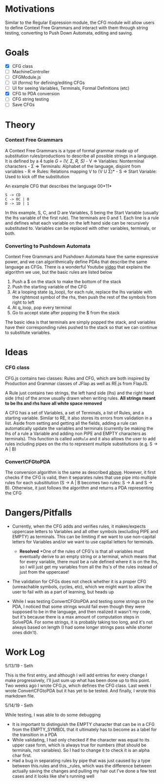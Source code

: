 # Motivations

Similar to the Regular Expression module, the CFG module will allow users to define Context Free Grammars and interact with them through string testing, converting to Push Down Automata, editing and saving.  

# Goals

- [x] CFG class
- [ ] MachineController
- [ ] CFGModule.js
- [ ] UI (forms) for defining/editing CFGs
- [ ] UI for seeing Variables, Terminals, Formal Definitions (etc)
- [x] CFG to PDA conversion
- [ ] CFG string testing
- [ ] Save CFGs

# Theory

### Context Free Grammars

A Context Free Grammars is a type of formal grammar made up of substitution rules/productions to describe all possible strings in a language. It is defined by a 4 tuple <i>G = (V, &#x3a3;, R, S)</i>
        - V => Variables: Nonterminal characters
        - &#x3a3; => Terminals: Alphabet of the language, disjoint from variables
        - R => Rules: Relations mapping V to (V U &#x3a3;)*
        - S => Start Variable: Used to kick off the substitution

An example CFG that describes the language 00\*11\*

    S -> CD
    C -> 0C | 0
    D -> 1D | 1

In this example, S, C, and D are Variables, S being the Start Variable (usually the lhs variable of the first rule). The terminals are 0 and 1. Each line is a rule and defines what each variable on the left hand side can be recursively substituted to. Variables can be replaced with other variables, terminals, or both.  

### Converting to Pushdown Automata

Context Free Grammars and Pushdown Automata have the same expressive power, and we can algorithmically define PDAs that describe the same language as CFGs. There is a wonderful Youtube [video](https://www.youtube.com/watch?v=xWWRoiPRAi4&amp=&t=748s) that explains the algorithm we use, but the basic rules are listed below

1. Push a $ on the stack to make the bottom of the stack
2. Push the starting variable of the CFG
3. At a looping state (q_loop), for each rule, replace the lhs variable with the rightmost symbol of the rhs, then push the rest of the symbols from right to left
4. At q_loop, pop every terminal
5. Go to accept state after popping the $ from the stack

The basic idea is that terminals are simply popped the stack, and variables have their corresponding rules pushed to the stack so that we can continue to substitute variables.

# Ideas

### CFG class

CFG.js contains two classes: Rules and CFG, which are both inspired by Production and Grammar classes of JFlap as well as RE.js from FlapJS.

A Rule just contains two strings, the left hand side (lhs) and the right hand side (rhs) of the arrow usually drawn when writing rules. **All strings meant to be lhs and rhs have all white space removed**

A CFG has a set of Variables, a set of Terminals, a list of Rules, and a starting variable. Similar to RE, it also stores its errors from validation in a list. Aside from setting and getting all the fields, adding a rule can automatically update the variables and terminals (currently be making the lhs of a rule a Variable and adding non PIPE and EMPTY characters as terminals). This function is called <code>addRule</code> and it also allows the user to add rules including pipes on the rhs to represent multiple substitutions (e.g. S -> A | B)

### ConvertCFGtoPDA

The conversion algorithm is the same as described [above](#converting-to-push-down-automata). However, it first checks if the CFG is valid, then it separates rules that use pipe into multiple rules for each subsititution (S -> A | B becomes two rules: S -> A and S -> B). Otherwise, it just follows the algorithm and returns a PDA representing the CFG

# Dangers/Pitfalls

- Currently, when the CFG adds and verifies rules, it makes/expects uppercase letters to Variables and all other symbols (excluding PIPE and EMPTY) as terminals. This can be limiting if we want to use non-capital letters for Variables and/or we want to use capital letters for terminals.

    - **Resolved** *One of the rules of CFG's is that all variables must eventually derive to an empty string or a terminal, which means that for every variable, there must be a rule defined where it is on the lhs, so I will just get my variables from all the lhs's of the rules instead of just from the uppercase!


- The validation for CFGs does not check whether it is a  proper CFG (unreachable symbols, cycles, etc), which we might want to allow the user to fail with as a part of learning, but heads up
- While I was testing ConvertCFGtoPDA and testing some strings on the PDA, I noticed that some strings would fail even though they were supposed to be in the language, and then realized it wasn't my code, but it's because there is a max amount of computation steps in SolvePDA. For some strings, it is probably taking too long, and it's not always based on length (I had some longer strings pass while shorter ones didn't).


# Work Log

5/13/19 - Seth

This is the first entry, and although I will add entries for every change I make progressively, I'll just sum up what has been done up to this point. Two weeks ago I wrote CFG.js, which defines the CFG class. Last week I wrote ConvertCFGtoPDA but it has yet to be tested. And finally, I wrote this markdown file.

5/14/19 - Seth

While testing, I was able to do some debugging
 - It is important to distinguish the EMPTY character that can be in a CFG from the EMPTY_SYMBOL that it ultimately has to become as a label for the transition in a PDA
 - While validating, I had only checked if the character was equal to its upper case form, which is always true for numbers (that should be terminals, not variables). So I had to change it to check it is an alpha char first.
 - Had a bug in separating rules by pipe that was just caused by a type between this.rules and this._rules, which was the difference between actually saving the changes and pulling my hair out
 I've done a few test cases and it looks like she's running well
